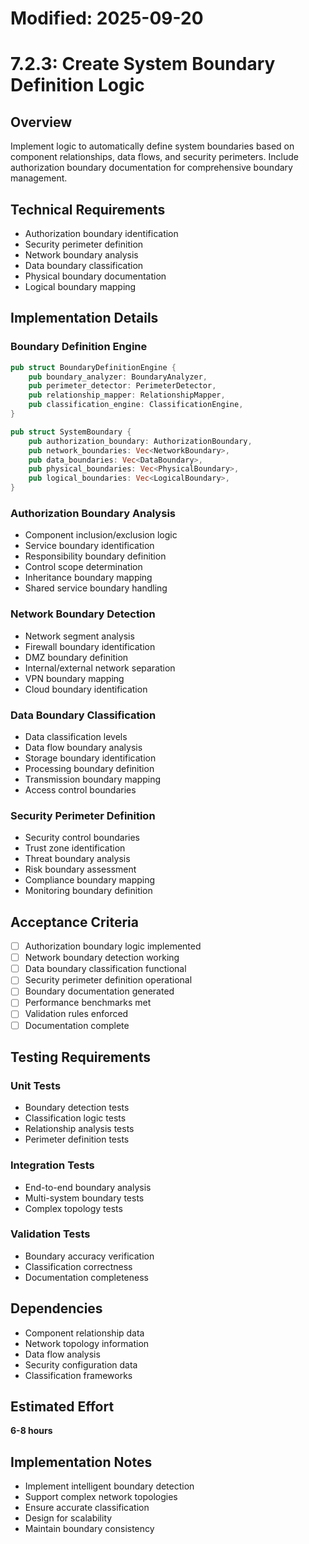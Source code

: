# Modified: 2025-09-20

# 7.2.3: Create System Boundary Definition Logic

## Overview
Implement logic to automatically define system boundaries based on component relationships, data flows, and security perimeters. Include authorization boundary documentation for comprehensive boundary management.

## Technical Requirements
- Authorization boundary identification
- Security perimeter definition
- Network boundary analysis
- Data boundary classification
- Physical boundary documentation
- Logical boundary mapping

## Implementation Details

### Boundary Definition Engine
```rust
pub struct BoundaryDefinitionEngine {
    pub boundary_analyzer: BoundaryAnalyzer,
    pub perimeter_detector: PerimeterDetector,
    pub relationship_mapper: RelationshipMapper,
    pub classification_engine: ClassificationEngine,
}

pub struct SystemBoundary {
    pub authorization_boundary: AuthorizationBoundary,
    pub network_boundaries: Vec<NetworkBoundary>,
    pub data_boundaries: Vec<DataBoundary>,
    pub physical_boundaries: Vec<PhysicalBoundary>,
    pub logical_boundaries: Vec<LogicalBoundary>,
}
```

### Authorization Boundary Analysis
- Component inclusion/exclusion logic
- Service boundary identification
- Responsibility boundary definition
- Control scope determination
- Inheritance boundary mapping
- Shared service boundary handling

### Network Boundary Detection
- Network segment analysis
- Firewall boundary identification
- DMZ boundary definition
- Internal/external network separation
- VPN boundary mapping
- Cloud boundary identification

### Data Boundary Classification
- Data classification levels
- Data flow boundary analysis
- Storage boundary identification
- Processing boundary definition
- Transmission boundary mapping
- Access control boundaries

### Security Perimeter Definition
- Security control boundaries
- Trust zone identification
- Threat boundary analysis
- Risk boundary assessment
- Compliance boundary mapping
- Monitoring boundary definition

## Acceptance Criteria
- [ ] Authorization boundary logic implemented
- [ ] Network boundary detection working
- [ ] Data boundary classification functional
- [ ] Security perimeter definition operational
- [ ] Boundary documentation generated
- [ ] Performance benchmarks met
- [ ] Validation rules enforced
- [ ] Documentation complete

## Testing Requirements

### Unit Tests
- Boundary detection tests
- Classification logic tests
- Relationship analysis tests
- Perimeter definition tests

### Integration Tests
- End-to-end boundary analysis
- Multi-system boundary tests
- Complex topology tests

### Validation Tests
- Boundary accuracy verification
- Classification correctness
- Documentation completeness

## Dependencies
- Component relationship data
- Network topology information
- Data flow analysis
- Security configuration data
- Classification frameworks

## Estimated Effort
**6-8 hours**

## Implementation Notes
- Implement intelligent boundary detection
- Support complex network topologies
- Ensure accurate classification
- Design for scalability
- Maintain boundary consistency
